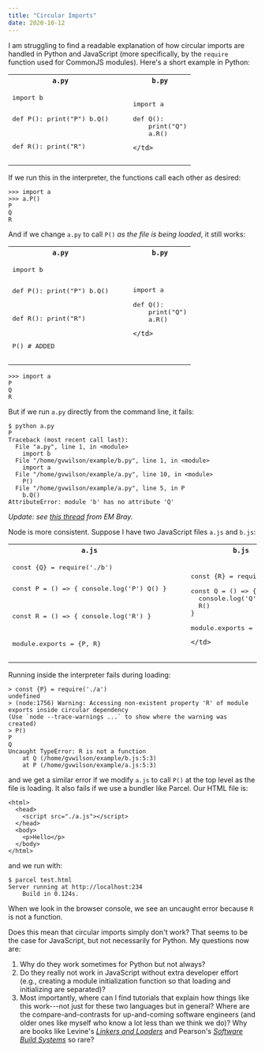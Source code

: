 ```yaml
---
title: "Circular Imports"
date: 2020-10-12
---
```


I am struggling to find a readable explanation of how circular imports are handled
in Python and JavaScript (more specifically, by the `require` function used for CommonJS modules).
Here's a short example in Python:

<table>
  <tr>
    <th><code>a.py</code></th>
    <th></th>
    <th><code>b.py</code></th>
  </tr> 
  <tr>
    <td class="top">
<pre>
import b

def P():
    print("P")
    b.Q()

def R():
    print("R")
</pre>
    </td>
    <td>&nbsp;&nbsp;&nbsp;&nbsp;</td>
    <td class="top">
<pre>
import a

def Q():
    print("Q")
    a.R()
</pre>
    </td>
  </tr>
</table>

If we run this in the interpreter, the functions call each other as desired:

```
>>> import a
>>> a.P()
P
Q
R
```

And if we change `a.py` to call `P()` *as the file is being loaded*, it still works:

<table>
  <tr>
    <th><code>a.py</code></th>
    <th></th>
    <th><code>b.py</code></th>
  </tr> 
  <tr>
    <td class="top">
<pre>
import b

def P():
    print("P")
    b.Q()

def R():
    print("R")

P() # ADDED
</pre>
    </td>
    <td>&nbsp;&nbsp;&nbsp;&nbsp;</td>
    <td class="top">
<pre>
import a

def Q():
    print("Q")
    a.R()
</pre>
    </td>
  </tr>
</table>

```
>>> import a
P
Q
R
```

But if we run `a.py` directly from the command line, it fails:

```
$ python a.py
P
Traceback (most recent call last):
  File "a.py", line 1, in <module>
    import b
  File "/home/gvwilson/example/b.py", line 1, in <module>
    import a
  File "/home/gvwilson/example/a.py", line 10, in <module>
    P()
  File "/home/gvwilson/example/a.py", line 5, in P
    b.Q()
AttributeError: module 'b' has no attribute 'Q'
```

*Update: see [this thread](https://twitter.com/Iguananaut/status/1316048236386365447) from EM Bray.*

Node is more consistent.
Suppose I have two JavaScript files `a.js` and `b.js`:

<table>
  <tr>
    <th><code>a.js</code></th>
    <th></th>
    <th><code>b.js</code></th>
  </tr>
  <tr>
    <td class="top">
<pre>
const {Q} = require('./b')

const P = () => {
  console.log('P')
  Q()
}

const R = () => {
  console.log('R')
}

module.exports = {P, R}
</pre>
    </td>
    <td>&nbsp;&nbsp;&nbsp;&nbsp;</td>
    <td class="top">
<pre>
const {R} = require('./a')

const Q = () => {
  console.log('Q')
  R()
}

module.exports = {Q}
</pre>
    </td>
  </tr>
</table>

Running inside the interpreter fails during loading:

```
> const {P} = require('./a')
undefined
> (node:1756) Warning: Accessing non-existent property 'R' of module exports inside circular dependency
(Use `node --trace-warnings ...` to show where the warning was created)
> P()
P
Q
Uncaught TypeError: R is not a function
    at Q (/home/gvwilson/example/b.js:5:3)
    at P (/home/gvwilson/example/a.js:5:3) 
```

and we get a similar error if we modify `a.js` to call `P()` at the top level as the file is loading.
It also fails if we use a bundler like Parcel.
Our HTML file is:

```
<html>
  <head>
    <script src="./a.js"></script>
  </head>
  <body>
    <p>Hello</p>
  </body>
</html>
```

and we run with:

```
$ parcel test.html
Server running at http://localhost:234
    Build in 0.124s.
```

When we look in the browser console, we see an uncaught error because `R` is not a function.

Does this mean that circular imports simply don't work?
That seems to be the case for JavaScript,
but not necessarily for Python.
My questions now are:

1.  Why do they work sometimes for Python but not always?
1.  Do they really not work in JavaScript without extra developer effort
    (e.g., creating a module initialization function so that loading and initializing are separated)?
1.  Most importantly, where can I find tutorials that explain how things like this work---not just for these two languages
    but in general?
    Where are the compare-and-contrasts for up-and-coming software engineers
    (and older ones like myself who know a lot less than we think we do)?
    Why are books like Levine's *[Linkers and Loaders](https://www.elsevier.com/books/linkers-and-loaders/levine/978-0-08-051031-6)*
    and Pearson's *[Software Build Systems](http://catalogue.pearsoned.ca/educator/product/Software-Build-Systems-Principles-and-Experience/9780321717283.page)*
    so rare?
